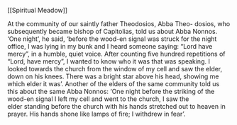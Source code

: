 [[Spiritual Meadow]]
 
At the community of our saintly father Theodosios, Abba Theo- dosios, who subsequently became bishop of Capitolias, told us about Abba Nonnos. ‘One night’, he said, ‘before the wood-en signal was struck for the night office, I was lying in my bunk and I heard someone saying: “Lord have mercy”, in a humble, quiet voice. After counting five hundred repetitions of “Lord, have mercy”, I wanted to know who it was that was speaking. I looked towards the church from the window of my cell and saw the elder, down on his knees. There was a bright star above his head, showing me which elder it was’. Another of the elders of the same community told us this about the same Abba Nonnos: ‘One night before the striking of the wood-en signal I left my cell and went to the church, I saw the  
 elder standing before the church with his hands stretched out to heaven in prayer. His hands shone like lamps of fire; I withdrew in fear’.
